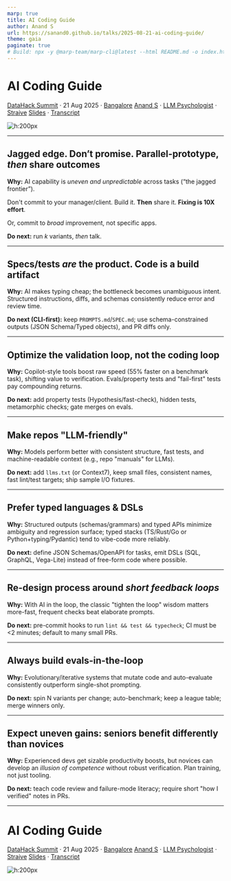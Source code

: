 ```yaml
---
marp: true
title: AI Coding Guide
author: Anand S
url: https://sanand0.github.io/talks/2025-08-21-ai-coding-guide/
theme: gaia
paginate: true
# Build: npx -y @marp-team/marp-cli@latest --html README.md -o index.html
---
```


# AI Coding Guide

[DataHack Summit](https://www.analyticsvidhya.com/datahacksummit/) · 21 Aug 2025 · [Bangalore](https://maps.app.goo.gl/fBAcQ6VopycH8z9T8)
[Anand S](https://s-anand.net/) · [LLM Psychologist](https://www.linkedin.com/in/sanand0/) · [Straive](https://straive.com/)
[Slides](https://sanand0.github.io/talks/2025-08-21-ai-coding-guide/) · [Transcript](https://github.com/sanand0/talks/blob/main/2025-08-21-ai-coding-guide/transcript.md)

![h:200px](https://api.qrserver.com/v1/create-qr-code/?size=150x150&data=https://sanand0.github.io/talks/2025-08-21-ai-coding-guide/)

---

## Jagged edge. **Don’t promise**. Parallel-prototype, _then_ share outcomes

**Why:** AI capability is _uneven and unpredictable_ across tasks (“the jagged frontier”).

Don't commit to your manager/client. Build it. **Then** share it.
**Fixing is 10X effort**.

Or, commit to _broad_ improvement, not specific apps.

**Do next:** run _k_ variants, _then_ talk.

---

## Specs/tests _are_ the product. Code is a build artifact

**Why:** AI makes typing cheap; the bottleneck becomes unambiguous intent. Structured instructions, diffs, and schemas consistently reduce error and review time.

**Do next (CLI-first):** keep `PROMPTS.md`/`SPEC.md`; use schema-constrained outputs (JSON Schema/Typed objects), and PR diffs only.

---

## Optimize the validation loop, not the coding loop

**Why:** Copilot-style tools boost raw speed (55% faster on a benchmark task), shifting value to verification. Evals/property tests and "fail-first" tests pay compounding returns.

**Do next:** add property tests (Hypothesis/fast-check), hidden tests, metamorphic checks; gate merges on evals.

---

## Make repos "LLM-friendly"

**Why:** Models perform better with consistent structure, fast tests, and machine-readable context (e.g., repo "manuals" for LLMs).

**Do next:** add `llms.txt` (or Context7), keep small files, consistent names, fast lint/test targets; ship sample I/O fixtures.

---

## Prefer typed languages & DSLs

**Why:** Structured outputs (schemas/grammars) and typed APIs minimize ambiguity and regression surface; typed stacks (TS/Rust/Go or Python+typing/Pydantic) tend to vibe-code more reliably.

**Do next:** define JSON Schemas/OpenAPI for tasks, emit DSLs (SQL, GraphQL, Vega-Lite) instead of free-form code where possible.

---

## Re-design process around _short feedback loops_

**Why:** With AI in the loop, the classic "tighten the loop" wisdom matters more-fast, frequent checks beat elaborate prompts.

**Do next:** pre-commit hooks to run `lint && test && typecheck`; CI must be <2 minutes; default to many small PRs.

---

## Always build evals-in-the-loop

**Why:** Evolutionary/iterative systems that mutate code and auto-evaluate consistently outperform single-shot prompting.

**Do next:** spin N variants per change; auto-benchmark; keep a league table; merge winners only.

---

## Expect uneven gains: seniors benefit differently than novices

**Why:** Experienced devs get sizable productivity boosts, but novices can develop an _illusion of competence_ without robust verification. Plan training, not just tooling.

**Do next:** teach code review and failure-mode literacy; require short "how I verified" notes in PRs.

---

# AI Coding Guide

[DataHack Summit](https://www.analyticsvidhya.com/datahacksummit/) · 21 Aug 2025 · [Bangalore](https://maps.app.goo.gl/fBAcQ6VopycH8z9T8)
[Anand S](https://s-anand.net/) · [LLM Psychologist](https://www.linkedin.com/in/sanand0/) · [Straive](https://straive.com/)
[Slides](https://sanand0.github.io/talks/2025-08-21-ai-coding-guide/) · [Transcript](https://github.com/sanand0/talks/blob/main/2025-08-21-ai-coding-guide/transcript.md)

![h:200px](https://api.qrserver.com/v1/create-qr-code/?size=150x150&data=https://sanand0.github.io/talks/2025-08-21-ai-coding-guide/)

<!--

https://chatgpt.com/c/68a6b799-a9d4-8321-85ea-9899be41e7af

-->
